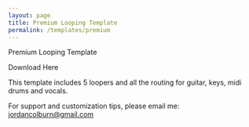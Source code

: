 ```yaml
---
layout: page
title: Premium Looping Template
permalink: /templates/premium
---
```

Premium Looping Template

Download Here

This template includes 5 loopers and all the routing for guitar, keys, midi drums and vocals.

For support and customization tips, please email me: jordancolburn@gmail.com